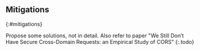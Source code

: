 ## Mitigations
{:#mitigations}

Propose some solutions, not in detail.
Also refer to paper "We Still Don’t Have Secure Cross-Domain Requests: an Empirical Study of CORS"
{:.todo}